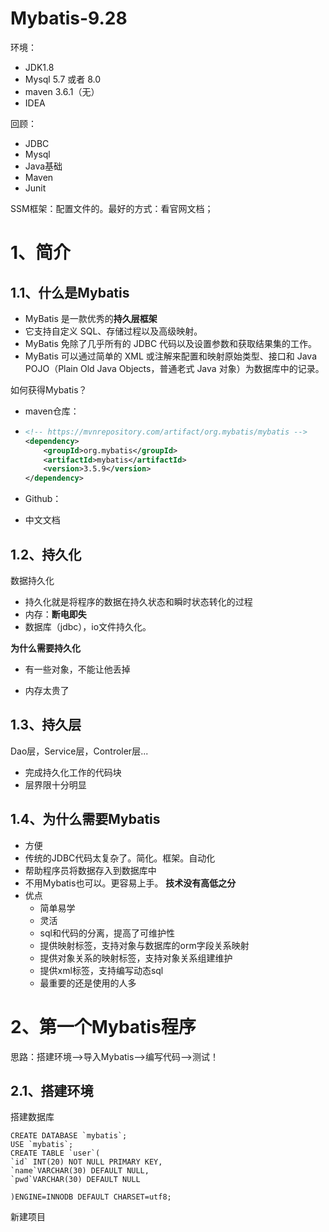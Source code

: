 # Mybatis-9.28

环境：

- JDK1.8
- Mysql 5.7 或者 8.0
- maven 3.6.1（无）
-  IDEA

回顾：

- JDBC
- Mysql
- Java基础
- Maven
- Junit



SSM框架：配置文件的。最好的方式：看官网文档；

# 1、简介

## 1.1、什么是Mybatis

- MyBatis 是一款优秀的**持久层框架**
- 它支持自定义 SQL、存储过程以及高级映射。
- MyBatis 免除了几乎所有的 JDBC 代码以及设置参数和获取结果集的工作。
- MyBatis 可以通过简单的 XML 或注解来配置和映射原始类型、接口和 Java POJO（Plain Old Java Objects，普通老式 Java 对象）为数据库中的记录。

如何获得Mybatis？

- maven仓库：

- ```xml
  <!-- https://mvnrepository.com/artifact/org.mybatis/mybatis -->
  <dependency>
      <groupId>org.mybatis</groupId>
      <artifactId>mybatis</artifactId>
      <version>3.5.9</version>
  </dependency>
  ```

- Github：

- 中文文档

## 1.2、持久化

数据持久化

- 持久化就是将程序的数据在持久状态和瞬时状态转化的过程
- 内存：**断电即失**
- 数据库（jdbc），io文件持久化。

**为什么需要持久化**

- 有一些对象，不能让他丢掉

- 内存太贵了

## 1.3、持久层

Dao层，Service层，Controler层...

- 完成持久化工作的代码块
- 层界限十分明显

## 1.4、为什么需要Mybatis

- 方便
- 传统的JDBC代码太复杂了。简化。框架。自动化
- 帮助程序员将数据存入到数据库中
- 不用Mybatis也可以。更容易上手。 **技术没有高低之分**
- 优点
  - 简单易学
  - 灵活
  - sql和代码的分离，提高了可维护性
  - 提供映射标签，支持对象与数据库的orm字段关系映射
  - 提供对象关系的映射标签，支持对象关系组建维护
  - 提供xml标签，支持编写动态sql
  - 最重要的还是使用的人多

# 2、第一个Mybatis程序

思路：搭建环境-->导入Mybatis-->编写代码-->测试！

## 2.1、搭建环境

搭建数据库

```mysql
CREATE DATABASE `mybatis`;
USE `mybatis`;
CREATE TABLE `user`(
`id` INT(20) NOT NULL PRIMARY KEY,
`name`VARCHAR(30) DEFAULT NULL,
`pwd`VARCHAR(30) DEFAULT NULL
 
)ENGINE=INNODB DEFAULT CHARSET=utf8;

```

新建项目